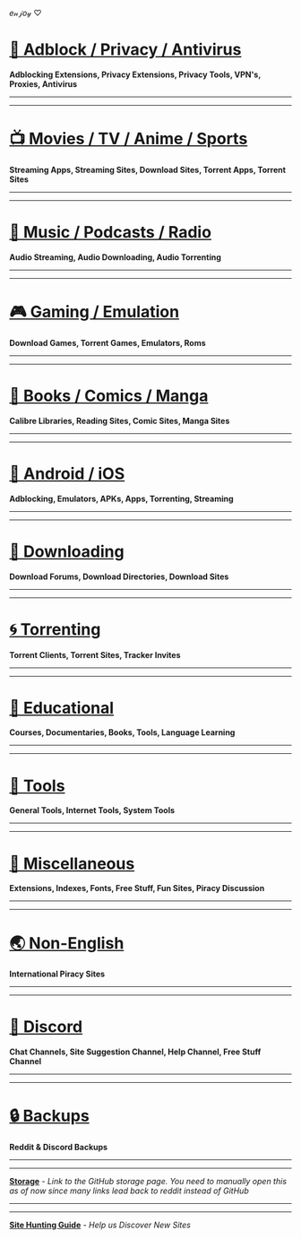 𝑒𝓃𝒿𝑜𝓎 ♡

# [📛 Adblock / Privacy / Antivirus](https://github.com/nbats/FMHY/wiki/%F0%9F%93%9B-Adblock---Privacy---Antivirus)

**Adblocking Extensions, Privacy Extensions, Privacy Tools, VPN's, Proxies, Antivirus** 

***
***

# [📺 Movies / TV / Anime / Sports](https://github.com/nbats/FMHY/wiki/%F0%9F%93%BA-Movies---TV---Anime---Sports)

**Streaming Apps, Streaming Sites, Download Sites, Torrent Apps, Torrent Sites** 

***
***

# [🎵 Music / Podcasts / Radio](https://github.com/nbats/FMHY/wiki/%F0%9F%8E%B5-Music---Podcasts---Radio)

**Audio Streaming, Audio Downloading, Audio Torrenting**

***
***

# [🎮 Gaming / Emulation](https://github.com/nbats/FMHY/wiki/%F0%9F%8E%AE-Gaming---Emulation)

**Download Games, Torrent Games, Emulators, Roms**

***
***

# [📗 Books / Comics / Manga](https://github.com/nbats/FMHY/wiki/%F0%9F%93%97-Books---Comics---Manga)

**Calibre Libraries, Reading Sites, Comic Sites, Manga Sites**

***
***

# [📱 Android / iOS](https://github.com/nbats/FMHY/wiki/%F0%9F%93%B1-Android---iOS)

**Adblocking, Emulators, APKs, Apps, Torrenting, Streaming**

***
***

# [💾 Downloading](https://github.com/nbats/FMHY/wiki/%F0%9F%92%BE-Downloading)

**Download Forums, Download Directories, Download Sites**

***
***

# [🌀 Torrenting](https://github.com/nbats/FMHY/wiki/%F0%9F%8C%80-Torrenting)

**Torrent Clients, Torrent Sites, Tracker Invites**

***
***

# [🧠 Educational](https://github.com/nbats/FMHY/wiki/%F0%9F%A7%A0-Educational)

**Courses, Documentaries, Books, Tools, Language Learning**

***
***

# [🔧 Tools](https://github.com/nbats/FMHY/wiki/%F0%9F%94%A7-Tools)

**General Tools, Internet Tools, System Tools**

***
***

# [📂 Miscellaneous](https://github.com/nbats/FMHY/wiki/%F0%9F%93%82-Miscellaneous)

**Extensions, Indexes, Fonts, Free Stuff, Fun Sites, Piracy Discussion**

***
***

# [🌏 Non-English](https://github.com/nbats/FMHY/wiki/%F0%9F%8C%8F-Non-English)

**International Piracy Sites**

***
***

# [💬 Discord](https://discord.gg/vgnaeka)

**Chat Channels, Site Suggestion Channel, Help Channel, Free Stuff Channel** 

***
***

# [🔒 Backups](https://www.reddit.com/r/FREEMEDIAHECKYEAH/wiki/backups)

**Reddit & Discord Backups**

***
***

**[Storage](https://github.com/nbats/FMHY/wiki/Storage)** - *Link to the GitHub storage page. You need to manually open this as of now since many links lead back to reddit instead of GitHub*

***
***

**[Site Hunting Guide](https://www.reddit.com/r/FREEMEDIAHECKYEAH/wiki/find-new-sites)** - *Help us Discover New Sites*